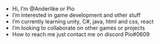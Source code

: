 -  Hi, I’m @Anderlike  or Pio
-  I’m interested in game development and other stuff
-  I’m currently learning unity, C#, java, html and css, react
-  I’m looking to collaborate on other games or projects
-  How to reach me just contact me on discord Pio#0609


